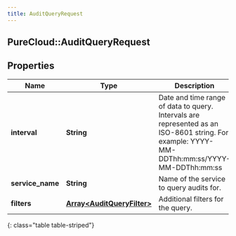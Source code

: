 ```yaml
---
title: AuditQueryRequest
---
```

## PureCloud::AuditQueryRequest

## Properties

|Name | Type | Description | Notes|
|------------ | ------------- | ------------- | -------------|
| **interval** | **String** | Date and time range of data to query. Intervals are represented as an ISO-8601 string. For example: YYYY-MM-DDThh:mm:ss/YYYY-MM-DDThh:mm:ss | |
| **service_name** | **String** | Name of the service to query audits for. | |
| **filters** | [**Array&lt;AuditQueryFilter&gt;**](AuditQueryFilter.html) | Additional filters for the query. | [optional] |
{: class="table table-striped"}


